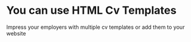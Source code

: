 # You can use HTML Cv Templates
Impress your employers with multiple cv templates or add them to your website
